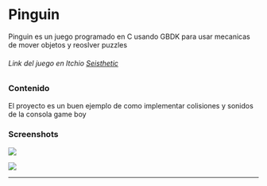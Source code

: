 # Pinguin

Pinguin es un juego programado en C usando GBDK para usar mecanicas de mover objetos y reoslver puzzles

###### Link del juego en Itchio [Seisthetic](https://seisthetic.itch.io/pinguin "link del juego")
### Contenido
El proyecto es un buen ejemplo de como implementar colisiones y sonidos de la consola game boy



### Screenshots



![](https://img.itch.zone/aW1hZ2UvMjg5NTM5NS8xNzMyMDEwMi5wbmc=/347x500/Om8xqX.png)


![](https://img.itch.zone/aW1hZ2UvMjg5NTM5NS8xNzMyMDEwMy5wbmc=/347x500/dULODi.png)


                
----
